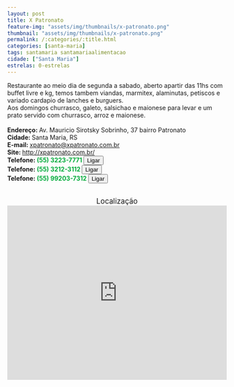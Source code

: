 ```yaml
---
layout: post
title: X Patronato
feature-img: "assets/img/thumbnails/x-patronato.png"
thumbnail: "assets/img/thumbnails/x-patronato.png"
permalink: /:categories/:title.html
categories: [santa-maria]
tags: santamaria santamariaalimentacao
cidade: ["Santa Maria"]
estrelas: 0-estrelas
---
```

	
Restaurante ao meio dia de segunda a sabado, aberto apartir das 11hs com buffet livre e kg, temos tambem viandas, marmitex, alaminutas, petiscos e variado cardapio de lanches e burguers.<!-- more --><br />
Aos domingos churrasco, galeto, salsichao e maionese para levar e um prato servido com churrasco, arroz e maionese.<br />
 <br/>
<b>Endereço: </b>Av. Mauricio Sirotsky Sobrinho, 37 bairro Patronato<br />
<b>Cidade: </b>Santa Maria, RS<br />
<b>E-mail: </b>xpatronato@xpatronato.com.br<br />
<b>Site: </b><a href="http://xpatronato.com.br/" rel="nofollow">http://xpatronato.com.br/</a><br />
<b>Telefone: <span style="color: #00ab3a;">(55) 3223-7771 </span> <a href="tel:5532237771 "><button class="ligar">Ligar</button></a></b><br />
<b>Telefone: <span style="color: #00ab3a;">(55) 3212-3112 </span> <a href="tel:5532123112 "><button class="ligar">Ligar</button></a></b><br />
<b>Telefone: <span style="color: #00ab3a;">(55) 99203-7312 </span> <a href="tel:55992037312 "><button class="ligar">Ligar</button></a></b><br />
<br />
<div style="font-size: larger; text-align: center;">
Localização</div>
<iframe src="https://www.google.com/maps/embed?pb=!1m14!1m8!1m3!1d13863.399165447348!2d-53.8277829!3d-29.6951343!3m2!1i1024!2i768!4f13.1!3m3!1m2!1s0x9503cc9f227f6377%3A0x86d9d34e52ccc098!2sAv.+Jorn.+Maur%C3%ADcio+Sirotski+Sobrinho%2C+37+-+Patronato%2C+Santa+Maria+-+RS!5e0!3m2!1spt-BR!2sbr!4v1523810204379" width="100%" height="400" frameborder="0" style="border:0" allowfullscreen></iframe>
